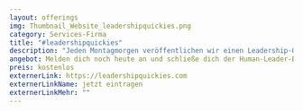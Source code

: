```yaml
---
layout: offerings
img: Thumbnail_Website_leadershipquickies.png
category: Services-Firma
title: "#leadershipquickies"
description: "Jeden Montagmorgen veröffentlichen wir einen Leadership-Quickie. Dies ist eine kurze Inspiration für deine tägliche Führungsarbeit, regt an zum Nachdenken und erinnert dich an grundlegende Führungsinstrumente und -prinzipien."
angebot: Melden dich noch heute an und schließe dich der Human-Leader-Bewegung an
preis: kostenlos
externerLink: https://leadershipquickies.com
externerLinkName: jetzt eintragen
externerLinkMehr: ""
---
```

